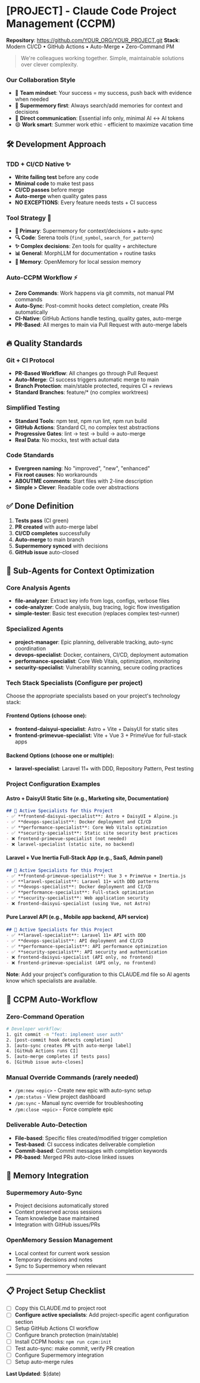 # [PROJECT] - Claude Code Project Management (CCPM)

**Repository**: https://github.com/YOUR_ORG/YOUR_PROJECT.git
**Stack**: Modern CI/CD • GitHub Actions • Auto-Merge • Zero-Command PM

> We're colleagues working together. Simple, maintainable solutions over clever complexity.

### Our Collaboration Style

- 🤝 **Team mindset**: Your success = my success, push back with evidence when needed
- 💭 **Supermemory first**: Always search/add memories for context and decisions
- 🎯 **Direct communication**: Essential info only, minimal AI ↔ AI tokens
- 😄 **Work smart**: Summer work ethic - efficient to maximize vacation time

## 🛠️ **Development Approach**

### **TDD + CI/CD Native** ✨

- **Write failing test** before any code
- **Minimal code** to make test pass
- **CI/CD passes** before merge
- **Auto-merge** when quality gates pass
- **NO EXCEPTIONS**: Every feature needs tests + CI success

### **Tool Strategy** 🔧

- **💭 Primary**: Supermemory for context/decisions + auto-sync
- **🔍 Code**: Serena tools (`find_symbol`, `search_for_pattern`)
- **✨ Complex decisions**: Zen tools for quality + architecture
- **📊 General**: MorphLLM for documentation + routine tasks
- **🧠 Memory**: OpenMemory for local session memory

### **Auto-CCPM Workflow** ⚡

- **Zero Commands**: Work happens via git commits, not manual PM commands
- **Auto-Sync**: Post-commit hooks detect completion, create PRs automatically
- **CI-Native**: GitHub Actions handle testing, quality gates, auto-merge
- **PR-Based**: All merges to main via Pull Request with auto-merge labels

## 🔥 **Quality Standards**

### **Git + CI Protocol**

- **PR-Based Workflow**: All changes go through Pull Request
- **Auto-Merge**: CI success triggers automatic merge to main
- **Branch Protection**: main/stable protected, requires CI + reviews
- **Standard Branches**: feature/* (no complex worktrees)

### **Simplified Testing**

- **Standard Tools**: npm test, npm run lint, npm run build
- **GitHub Actions**: Standard CI, no complex test abstractions
- **Progressive Gates**: lint → test → build → auto-merge
- **Real Data**: No mocks, test with actual data

### **Code Standards**

- **Evergreen naming**: No "improved", "new", "enhanced"
- **Fix root causes**: No workarounds
- **ABOUTME comments**: Start files with 2-line description
- **Simple > Clever**: Readable code over abstractions

## ✅ **Done Definition**

1. **Tests pass** (CI green)
2. **PR created** with auto-merge label
3. **CI/CD completes** successfully
4. **Auto-merge** to main branch
5. **Supermemory synced** with decisions
6. **GitHub issue** auto-closed

## 🤖 **Sub-Agents for Context Optimization**

### **Core Analysis Agents**
- **file-analyzer**: Extract key info from logs, configs, verbose files
- **code-analyzer**: Code analysis, bug tracing, logic flow investigation
- **simple-tester**: Basic test execution (replaces complex test-runner)

### **Specialized Agents**
- **project-manager**: Epic planning, deliverable tracking, auto-sync coordination
- **devops-specialist**: Docker, containers, CI/CD, deployment automation
- **performance-specialist**: Core Web Vitals, optimization, monitoring
- **security-specialist**: Vulnerability scanning, secure coding practices

### **Tech Stack Specialists** (Configure per project)
Choose the appropriate specialists based on your project's technology stack:

#### **Frontend Options** (choose one):
- **frontend-daisyui-specialist**: Astro + Vite + DaisyUI  for static sites
- **frontend-primevue-specialist**: Vite + Vue 3 + PrimeVue for full-stack apps

#### **Backend Options** (choose one or multiple):
- **laravel-specialist**: Laravel 11+ with DDD, Repository Pattern, Pest testing

### **Project Configuration Examples**

#### **Astro + DaisyUI Static Site** (e.g., Marketing site, Documentation)
```markdown
## 🤖 Active Specialists for this Project
- ✅ **frontend-daisyui-specialist**: Astro + DaisyUI + Alpine.js
- ✅ **devops-specialist**: Docker deployment and CI/CD
- ✅ **performance-specialist**: Core Web Vitals optimization
- ✅ **security-specialist**: Static site security best practices
- ❌ frontend-primevue-specialist (not needed)
- ❌ laravel-specialist (static site, no backend)
```

#### **Laravel + Vue Inertia Full-Stack App** (e.g., SaaS, Admin panel)
```markdown
## 🤖 Active Specialists for this Project
- ✅ **frontend-primevue-specialist**: Vue 3 + PrimeVue + Inertia.js
- ✅ **laravel-specialist**: Laravel 11+ with DDD patterns
- ✅ **devops-specialist**: Docker deployment and CI/CD
- ✅ **performance-specialist**: Full-stack optimization
- ✅ **security-specialist**: Web application security
- ❌ frontend-daisyui-specialist (using Vue, not Astro)
```

#### **Pure Laravel API** (e.g., Mobile app backend, API service)
```markdown
## 🤖 Active Specialists for this Project
- ✅ **laravel-specialist**: Laravel 11+ API with DDD
- ✅ **devops-specialist**: API deployment and CI/CD
- ✅ **performance-specialist**: API performance optimization
- ✅ **security-specialist**: API security and authentication
- ❌ frontend-daisyui-specialist (API only, no frontend)
- ❌ frontend-primevue-specialist (API only, no frontend)
```

**Note**: Add your project's configuration to this CLAUDE.md file so AI agents know which specialists are available.

## 🔄 **CCPM Auto-Workflow**

### **Zero-Command Operation**
```bash
# Developer workflow:
1. git commit -m "feat: implement user auth"
2. [post-commit hook detects completion]
3. [auto-sync creates PR with auto-merge label]
4. [GitHub Actions runs CI]
5. [auto-merge completes if tests pass]
6. [GitHub issue auto-closes]
```

### **Manual Override Commands** (rarely needed)
- `/pm:new <epic>` - Create new epic with auto-sync setup
- `/pm:status` - View project dashboard
- `/pm:sync` - Manual sync override for troubleshooting
- `/pm:close <epic>` - Force complete epic

### **Deliverable Auto-Detection**
- **File-based**: Specific files created/modified trigger completion
- **Test-based**: CI success indicates deliverable completion
- **Commit-based**: Commit messages with completion keywords
- **PR-based**: Merged PRs auto-close linked issues

## 🔧 **Memory Integration**

### **Supermemory Auto-Sync**
- Project decisions automatically stored
- Context preserved across sessions
- Team knowledge base maintained
- Integration with GitHub issues/PRs

### **OpenMemory Session Management**
- Local context for current work session
- Temporary decisions and notes
- Sync to Supermemory when relevant

---

## 📋 **Project Setup Checklist**

- [ ] Copy this CLAUDE.md to project root
- [ ] **Configure active specialists**: Add project-specific agent configuration section
- [ ] Setup GitHub Actions CI workflow
- [ ] Configure branch protection (main/stable)
- [ ] Install CCPM hooks: `npm run ccpm:init`
- [ ] Test auto-sync: make commit, verify PR creation
- [ ] Configure Supermemory integration
- [ ] Setup auto-merge rules

**Last Updated**: $(date)